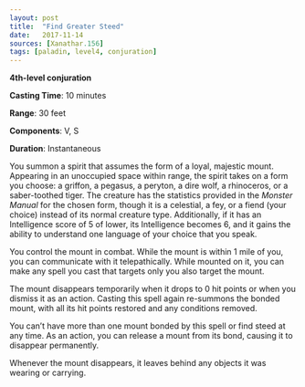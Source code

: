 ```yaml
---
layout: post
title:  "Find Greater Steed"
date:   2017-11-14
sources: [Xanathar.156]
tags: [paladin, level4, conjuration]
---
```


**4th-level conjuration**

**Casting Time**: 10 minutes

**Range**: 30 feet

**Components**: V, S

**Duration**: Instantaneous

You summon a spirit that assumes the form of a loyal, majestic mount. Appearing in an unoccupied space within range, the spirit takes on a form you choose: a griffon, a pegasus, a peryton, a dire wolf, a rhinoceros, or a saber-toothed tiger. The creature has the statistics provided in the *Monster Manual* for the chosen form, though it is a celestial, a fey, or a fiend (your choice) instead of its normal creature type. Additionally, if it has an Intelligence score of 5 of lower, its Intelligence becomes 6, and it gains the ability to understand one language of your choice that you speak.

You control the mount in combat. While the mount is within 1 mile of you, you can communicate with it telepathically. While mounted on it, you can make any spell you cast that targets only you also target the mount.

The mount disappears temporarily when it drops to 0 hit points or when you dismiss it as an action. Casting this spell again re-summons the bonded mount, with all its hit points restored and any conditions removed.

You can’t have more than one mount bonded by this spell or find steed at any time. As an action, you can release a mount from its bond, causing it to disappear permanently.

Whenever the mount disappears, it leaves behind any objects it was wearing or carrying.
